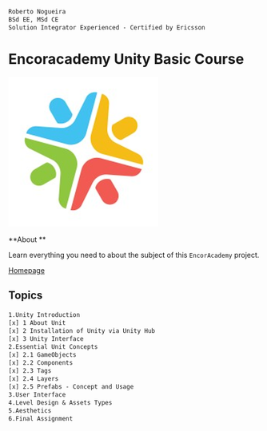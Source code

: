```
Roberto Nogueira  
BSd EE, MSd CE
Solution Integrator Experienced - Certified by Ericsson
```
# Encoracademy Unity Basic Course

![encoracademy image](images/encoracademy.png)

**About **

Learn everything you need to about the subject of this `EncorAcademy` project.

[Homepage](https://training.knowbe4.com/learner/index.html#/dashboard)

## Topics
```
1.Unity Introduction
[x] 1 About Unit
[x] 2 Installation of Unity via Unity Hub
[x] 3 Unity Interface
2.Essential Unit Concepts
[x] 2.1 GameObjects
[x] 2.2 Components
[x] 2.3 Tags
[x] 2.4 Layers
[x] 2.5 Prefabs - Concept and Usage
3.User Interface
4.Level Design & Assets Types
5.Aesthetics
6.Final Assignment
```
